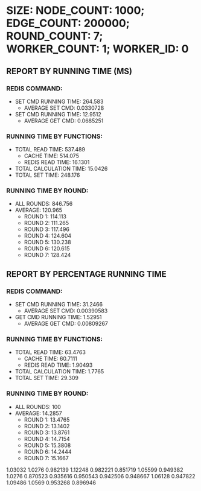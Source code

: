 
# SIZE: NODE_COUNT: 1000; EDGE_COUNT: 200000; ROUND_COUNT: 7; WORKER_COUNT: 1; WORKER_ID: 0

## REPORT BY RUNNING TIME (MS)

 ### REDIS COMMAND:

  + SET CMD RUNNING TIME: 264.583
    + AVERAGE SET CMD: 0.0330728
  + SET CMD RUNNING TIME: 12.9512
    + AVERAGE GET CMD: 0.0685251

 ### RUNNING TIME BY FUNCTIONS:

  + TOTAL READ TIME: 537.489
    + CACHE TIME: 514.075
    + REDIS READ TIME: 16.1301
  + TOTAL CALCULATION TIME: 15.0426
  + TOTAL SET TIME: 248.176

 ### RUNNING TIME BY ROUND:

  + ALL ROUNDS: 846.756
  + AVERAGE: 120.965
     + ROUND 1: 114.113
     + ROUND 2: 111.265
     + ROUND 3: 117.496
     + ROUND 4: 124.604
     + ROUND 5: 130.238
     + ROUND 6: 120.615
     + ROUND 7: 128.424

## REPORT BY PERCENTAGE RUNNING TIME

 ### REDIS COMMAND:

  + SET CMD RUNNING TIME: 31.2466
    + AVERAGE SET CMD: 0.00390583
  + GET CMD RUNNING TIME: 1.52951
    + AVERAGE GET CMD: 0.00809267

 ### RUNNING TIME BY FUNCTIONS:

  + TOTAL READ TIME: 63.4763
    + CACHE TIME: 60.7111
    + REDIS READ TIME: 1.90493
  + TOTAL CALCULATION TIME: 1.7765
  + TOTAL SET TIME: 29.309

 ### RUNNING TIME BY ROUND:

  + ALL ROUNDS: 100
  + AVERAGE: 14.2857
     + ROUND 1: 13.4765
     + ROUND 2: 13.1402
     + ROUND 3: 13.8761
     + ROUND 4: 14.7154
     + ROUND 5: 15.3808
     + ROUND 6: 14.2444
     + ROUND 7: 15.1667

1.03032 1.0276 0.982139 1.12248 0.982221 0.851719 1.05599 0.949382 1.0276 0.870523 0.935616 0.950543 0.942506 0.948667 1.06128 0.947822 1.09486 1.0569 0.953268 0.896946 